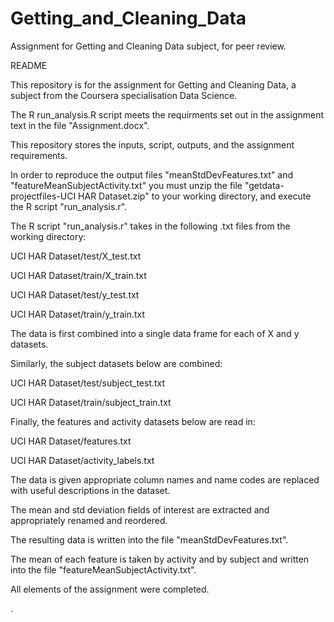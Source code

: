 Getting_and_Cleaning_Data
=========================

Assignment for Getting and Cleaning Data subject, for peer review.

README

This repository is for the assignment for Getting and Cleaning Data, a subject from the Coursera specialisation Data Science. 

The R run_analysis.R script meets the requirments set out in the assignment text in the file "Assignment.docx".

This repository stores the inputs, script, outputs, and the assignment requirements. 

In order to reproduce the output files "meanStdDevFeatures.txt" and "featureMeanSubjectActivity.txt" you must unzip the file "getdata-projectfiles-UCI HAR Dataset.zip" to your working directory, and execute the R script "run_analysis.r".

The R script "run_analysis.r" takes in the following .txt files from the working directory:

UCI HAR Dataset/test/X_test.txt

UCI HAR Dataset/train/X_train.txt

UCI HAR Dataset/test/y_test.txt

UCI HAR Dataset/train/y_train.txt

The data is first combined into a single data frame for each of X and y datasets. 

Similarly, the subject datasets below are combined:

UCI HAR Dataset/test/subject_test.txt

UCI HAR Dataset/train/subject_train.txt

Finally, the features and activity datasets below are read in:

UCI HAR Dataset/features.txt

UCI HAR Dataset/activity_labels.txt

The data is given appropriate column names and name codes are replaced with useful descriptions in the dataset.

The mean and std deviation fields of interest are extracted and appropriately renamed and reordered.

The resulting data is written into the file "meanStdDevFeatures.txt".

The mean of each feature is taken by activity and by subject and written into the file "featureMeanSubjectActivity.txt".

All elements of the assignment were completed. 







.
